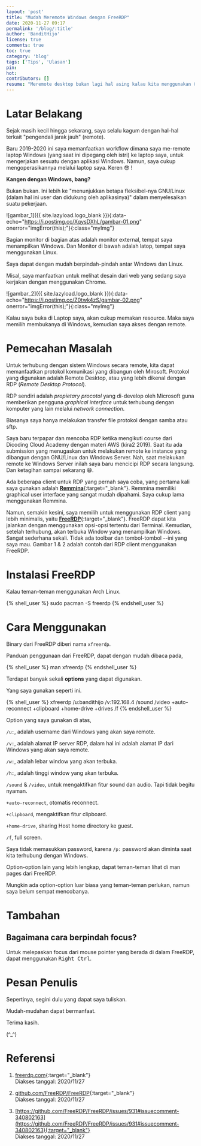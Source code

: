 ```yaml
---
layout: 'post'
title: "Mudah Meremote Windows dengan FreeRDP"
date: 2020-11-27 09:17
permalink: '/blog/:title'
author: 'BanditHijo'
license: true
comments: true
toc: true
category: 'blog'
tags: ['Tips', 'Ulasan']
pin:
hot:
contributors: []
resume: "Meremote desktop bukan lagi hal asing kalau kita menggunakan GNU/Linux. Saya pun juga sering menggunakan remote desktop untuk mengakses laptop Windows yang ada di ruangan lain. Dengan cara ini, saya tidak perlu repot-repot membawa dan memindahkan laptop tersebut ke ruangan saya. Cukup akses secara remote dengan RDP."
---
```


# Latar Belakang

Sejak masih kecil hingga sekarang, saya selalu kagum dengan hal-hal terkait "pengendali jarak jauh" (remote).

Baru 2019-2020 ini saya memanfaatkan workflow dimana saya me-remote laptop Windows (yang saat ini dipegang oleh istri) ke laptop saya, untuk mengerjakan sesuatu dengan aplikasi Windows. Namun, saya cukup mengoperasikannya melalui laptop saya. Keren 😎 !

**Kangen dengan Windows, bang?**

Bukan bukan. Ini lebih ke "menunjukkan betapa fleksibel-nya GNU/Linux (dalam hal ini user dan didukung oleh aplikasinya)" dalam menyelesaikan suatu pekerjaan.

![gambar_1]({{ site.lazyload.logo_blank }}){:data-echo="https://i.postimg.cc/XqysDXhL/gambar-01.png" onerror="imgError(this);"}{:class="myImg"}

Bagian monitor di bagian atas adalah monitor external, tempat saya menampilkan Windows. Dan Monitor di bawah adalah latop, tempat saya menggunakan Linux.

Saya dapat dengan mudah berpindah-pindah antar Windows dan Linux.

Misal, saya manfaatkan untuk melihat desain dari web yang sedang saya kerjakan dengan menggunakan Chrome.

![gambar_2]({{ site.lazyload.logo_blank }}){:data-echo="https://i.postimg.cc/Z0twk4zS/gambar-02.png" onerror="imgError(this);"}{:class="myImg"}

Kalau saya buka di Laptop saya, akan cukup memakan resource. Maka saya memilih membukanya di Windows, kemudian saya akses dengan remote.

# Pemecahan Masalah

Untuk terhubung dengan sistem Windows secara remote, kita dapat memanfaatkan protokol komunikasi yang dibangun oleh Mirosoft. Protokol yang digunakan adalah Remote Desktop, atau yang lebih dikenal dengan RDP (*Remote Desktop Protocol*).

RDP sendiri adalah *propietary procotol* yang di-develop oleh Microsoft guna memberikan pengguna *graphical interface* untuk terhubung dengan komputer yang lain melalui *network connection*.

Biasanya saya hanya melakukan transfer file protokol dengan samba atau sftp.

Saya baru terpapar dan mencoba RDP ketika mengikuti course dari Dicoding Cloud Academy dengan materi AWS (kira2 2019). Saat itu ada submission yang menugaskan untuk melakukan remote ke instance yang dibangun dengan GNU/Linux dan Windows Server. Nah, saat melakukan remote ke Windows Server inilah saya baru mencicipi RDP secara langsung. Dan ketagihan sampai sekarang 😄.

Ada beberapa client untuk RDP yang pernah saya coba, yang pertama kali saya gunakan adalah [**Remmina**](https://remmina.org/){:target="_blank"}. Remmina memiliki graphical user interface yang sangat mudah dipahami. Saya cukup lama menggunakan Remmina.

Namun, semakin kesini, saya memilih untuk menggunakan RDP client yang lebih minimalis, yaitu [**FreeRDP**](https://www.freerdp.com/){:target="_blank"}. FreeRDP dapat kita jalankan dengan menggunakan opsi-opsi tertentu dari Terminal. Kemudian, setelah terhubung, akan terbuka Window yang menampilkan Windows. Sangat sederhana sekali. Tidak ada toolbar dan tombol-tombol --ini yang saya mau. Gambar 1 & 2 adalah contoh dari RDP client menggunakan FreeRDP.

# Instalasi FreeRDP

Kalau teman-teman menggunakan Arch Linux.

{% shell_user %}
sudo pacman -S freerdp
{% endshell_user %}

# Cara Menggunakan

Binary dari FreeRDP diberi nama `xfreerdp`.

Panduan penggunaan dari FreeRDP, dapat dengan mudah dibaca pada,

{% shell_user %}
man xfreerdp
{% endshell_user %}

Terdapat banyak sekali **options** yang dapat digunakan.

Yang saya gunakan seperti ini.

{% shell_user %}
xfreerdp /u:bandithijo /v:192.168.4 /sound /video +auto-reconnect +clipboard +home-drive +drives /f
{% endshell_user %}

Option yang saya gunakan di atas,

`/u:`, adalah username dari Windows yang akan saya remote.

`/v:`, adalah alamat IP server RDP, dalam hal ini adalah alamat IP dari Windows yang akan saya remote.

`/w:`, adalah lebar window yang akan terbuka.

`/h:`, adalah tinggi window yang akan terbuka.

`/sound` & `/video`, untuk mengaktifkan fitur sound dan audio. Tapi tidak begitu nyaman.

`+auto-reconnect`, otomatis reconnect.

`+clipboard`, mengaktifkan fitur clipboard.

`+home-drive`, sharing Host home directory ke guest.

`/f`, full screen.

Saya tidak memasukkan password, karena `/p:` password akan diminta saat kita terhubung dengan Windows.

Option-option lain yang lebih lengkap, dapat teman-teman lihat di man pages dari FreeRDP.

Mungkin ada option-option luar biasa yang teman-teman perlukan, namun saya belum sempat mencobanya.

# Tambahan

## Bagaimana cara berpindah focus?

Untuk melepaskan focus dari mouse pointer yang berada di dalam FreeRDP, dapat menggunakan <kbd>Right Ctrl</kbd>.





# Pesan Penulis

Sepertinya, segini dulu yang dapat saya tuliskan.

Mudah-mudahan dapat bermanfaat.

Terima kasih.

(^_^)



# Referensi

1. [freerdp.com](https://www.freerdp.com){:target="_blank"}
<br>Diakses tanggal: 2020/11/27

2. [github.com/FreeRDP/FreeRDP](https://github.com/FreeRDP/FreeRDP){:target="_blank"}
<br>Diakses tanggal: 2020/11/27

3. [https://github.com/FreeRDP/FreeRDP/issues/931#issuecomment-340802163](https://github.com/FreeRDP/FreeRDP/issues/931#issuecomment-340802163){:target="_blank"}
<br>Diakses tanggal: 2020/11/27
